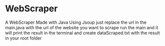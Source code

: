 # WebScraper
A WebScraper Made with Java Using Jsoup just replace the url in the main.java with the url of the website you want to scrape run the main and it will print the result in the terminal and create  dataScraped.txt with the result in your root folder
